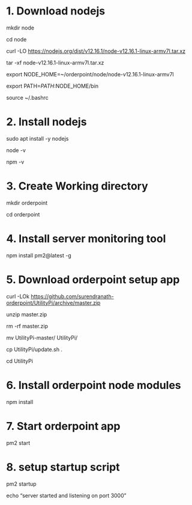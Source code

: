 # 1. Download nodejs
mkdir node

cd node

curl -LO https://nodejs.org/dist/v12.16.1/node-v12.16.1-linux-armv7l.tar.xz

tar -xf node-v12.16.1-linux-armv7l.tar.xz

export NODE_HOME=~/orderpoint/node/node-v12.16.1-linux-armv7l

export PATH=$PATH:$NODE_HOME/bin

source ~/.bashrc

# 2. Install nodejs
sudo apt install -y nodejs

 node -v
 
 npm -v

# 3. Create Working directory

mkdir orderpoint

cd orderpoint

# 4. Install server monitoring tool

npm install pm2@latest -g

# 5. Download orderpoint setup app

curl -LOk https://github.com/surendranath-orderpoint/UtilityPi/archive/master.zip

unzip master.zip

rm -rf master.zip

mv UtilityPi-master/ UtilityPi/

cp UtilityPi/update.sh .

cd UtilityPi

# 6. Install orderpoint node modules

npm install

# 7. Start orderpoint app
pm2 start

# 8. setup startup script
pm2 startup

echo “server started and listening on port 3000”
